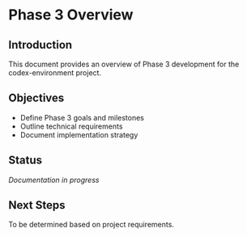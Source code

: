 # Phase 3 Overview

## Introduction
This document provides an overview of Phase 3 development for the codex-environment project.

## Objectives
- Define Phase 3 goals and milestones
- Outline technical requirements
- Document implementation strategy

## Status
*Documentation in progress*

## Next Steps
To be determined based on project requirements.
